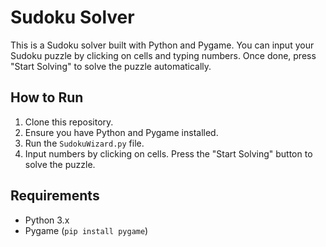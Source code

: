 # Sudoku Solver

This is a Sudoku solver built with Python and Pygame. You can input your Sudoku puzzle by clicking on cells and typing numbers. Once done, press "Start Solving" to solve the puzzle automatically.

## How to Run
1. Clone this repository.
2. Ensure you have Python and Pygame installed.
3. Run the `SudokuWizard.py` file.
4. Input numbers by clicking on cells. Press the "Start Solving" button to solve the puzzle.

## Requirements
- Python 3.x
- Pygame (`pip install pygame`)
